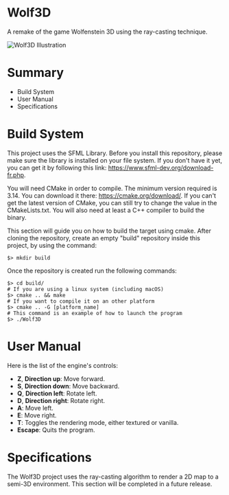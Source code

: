 # Wolf3D
A remake of the game Wolfenstein 3D using the ray-casting technique.

![Wolf3D Illustration](https://www.nicolasfez.com/uploads/projects/img_5447-5ea6abc183d00.png "Wolf3D Illustration")

# Summary

* Build System
* User Manual
* Specifications

# Build System

This project uses the SFML Library.
Before you install this repository, please make sure the library is installed on your file system.
If you don't have it yet, you can get it by following this link: https://www.sfml-dev.org/download-fr.php.

You will need CMake in order to compile. The minimum version required is 3.14.
You can download it there: https://cmake.org/download/.
If you can't get the latest version of CMake, you can still try to change the value in the CMakeLists.txt.
You will also need at least a C++ compiler to build the binary.

This section will guide you on how to build the target using cmake.
After cloning the repository, create an empty "build" repository inside this project, by using the command:

```
$> mkdir build
```

Once the repository is created run the following commands:

```
$> cd build/
# If you are using a linux system (including macOS)
$> cmake .. && make
# If you want to compile it on an other platform
$> cmake .. -G [platform_name]
# This command is an example of how to launch the program
$> ./Wolf3D
```

# User Manual


Here is the list of the engine's controls:

- **Z**, **Direction up**: Move forward.
- **S**, **Direction down**: Move backward.
- **Q**, **Direction left**: Rotate left.
- **D**, **Direction right**: Rotate right.
- **A**: Move left.
- **E**: Move right.
- **T**: Toggles the rendering mode, either textured or vanilla.
- **Escape**: Quits the program.

# Specifications

The Wolf3D project uses the ray-casting algorithm to render a 2D map to a semi-3D environment.
This section will be completed in a future release.
